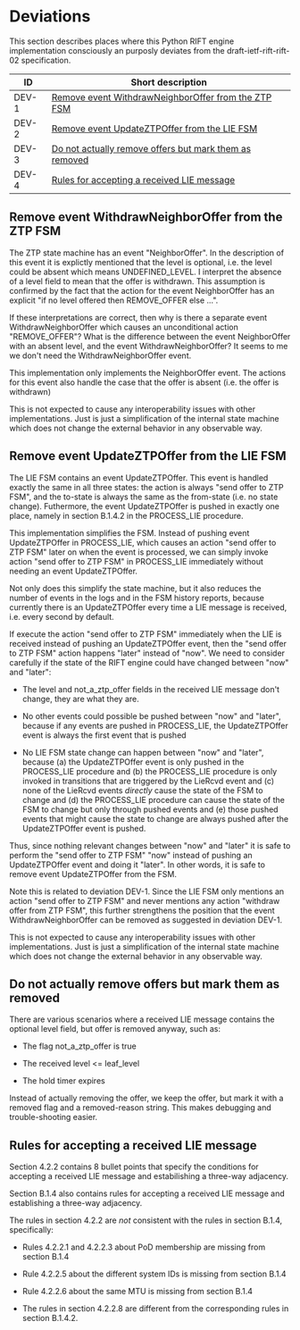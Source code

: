 # Deviations

This section describes places where this Python RIFT engine implementation consciously an purposly deviates from the draft-ietf-rift-rift-02 specification.

| ID | Short description |
| --- | --- |
| DEV-1 | [Remove event WithdrawNeighborOffer from the ZTP FSM](#remove-event-withdrawneighboroffer-from-the-ztp-fsm) |
| DEV-2 | [Remove event UpdateZTPOffer from the LIE FSM](#remove-event-updateztpoffer-from-the-lie-fsm) |
| DEV-3 | [Do not actually remove offers but mark them as removed](#do-not-actually-remove-offers-but-mark-them-as-removed) |
| DEV-4 | [Rules for accepting a received LIE message](rules-for-accepting-a-received-lie-message)

## Remove event WithdrawNeighborOffer from the ZTP FSM

The ZTP state machine has an event "NeighborOffer". In the description of this event it is explictly mentioned that the level is optional, i.e. the level could be absent which means UNDEFINED_LEVEL. I interpret the absence of a level field to mean that the offer is withdrawn. This assumption is confirmed by the fact that the action for the event NeighborOffer has an explicit "if no level offered then REMOVE_OFFER else ...". 

If these interpretations are correct, then why is there a separate event WithdrawNeighborOffer which causes an unconditional action "REMOVE_OFFER"? What is the difference between the event NeighborOffer with an absent level, and the event WithdrawNeighborOffer? It seems to me we don't need the WithdrawNeighborOffer event.

This implementation only implements the NeighborOffer event. The actions for this event also handle the case that the offer is absent (i.e. the offer is withdrawn)

This is not expected to cause any interoperability issues with other implementations. Just is just a simplification of the internal state machine which does not change the external behavior in any observable way.

## Remove event UpdateZTPOffer from the LIE FSM

The LIE FSM contains an event UpdateZTPOffer. This event is handled exactly the same in all three states: the action is always "send offer to ZTP FSM", and the to-state is always the same as the from-state (i.e. no state change). Futhermore, the event UpdateZTPOffer is pushed in exactly one place, namely in section B.1.4.2 in the PROCESS_LIE procedure.

This implementation simplifies the FSM. Instead of pushing event UpdateZTPOffer in PROCESS_LIE, which causes an action "send offer to ZTP FSM" later on when the event is processed, we can simply invoke action "send offer to ZTP FSM" in PROCESS_LIE immediately without needing an event UpdateZTPOffer.

Not only does this simplify the state machine, but it also reduces the number of events in the logs  and in the FSM history reports, because currently there is an UpdateZTPOffer every time a LIE message is received, i.e. every second by default.

If execute the action "send offer to ZTP FSM" immediately when the LIE is received instead of pushing an UpdateZTPOffer event, then the "send offer to ZTP FSM" action happens "later" instead of "now". We need to consider carefully if the state of the RIFT engine could have changed between "now" and "later":

* The level and not_a_ztp_offer fields in the received LIE message don't change, they are what they are.

* No other events could possible be pushed between "now" and "later", because if any events are pushed in PROCESS_LIE, the UpdateZTPOffer event is always the first event that is pushed

* No LIE FSM state change can happen between "now" and "later", because (a) the UpdateZTPOffer event is only pushed in the PROCESS_LIE procedure and (b) the PROCESS_LIE procedure is only invoked in transitions that are triggered by the LieRcvd event and (c) none of the LieRcvd events *directly* cause the state of the FSM to change and (d) the PROCESS_LIE procedure can cause the state of the FSM to change but only through pushed events and (e) those pushed events that might cause the state to change are always pushed after the UpdateZTPOffer event is pushed.

Thus, since nothing relevant changes between "now" and "later" it is safe to perform the "send offer to ZTP FSM" "now" instead of pushing an UpdateZTPOffer event and doing it "later". In other words, it is safe to remove event UpdateZTPOffer from the FSM.

Note this is related to deviation DEV-1. Since the LIE FSM only mentions an action "send offer to ZTP FSM" and never mentions any action "withdraw offer from ZTP FSM", this further strengthens the position that the event WithdrawNeighborOffer can be removed as suggested in deviation DEV-1.

This is not expected to cause any interoperability issues with other implementations. Just is just a simplification of the internal state machine which does not change the external behavior in any observable way.

## Do not actually remove offers but mark them as removed

There are various scenarios where a received LIE message contains the optional level field, but offer is removed anyway, such as:

* The flag not_a_ztp_offer is true

* The received level <= leaf_level

* The hold timer expires

Instead of actually removing the offer, we keep the offer, but mark it with a removed flag and a removed-reason string. This makes debugging and trouble-shooting easier.

## Rules for accepting a received LIE message

Section 4.2.2 contains 8 bullet points that specify the conditions for accepting a received LIE message and estabilishing a three-way adjacency.

Section B.1.4 also contains rules for accepting a received LIE message and establishing a three-way adjacency.

The rules in section 4.2.2 are *not* consistent with the rules in section B.1.4, specifically:

* Rules 4.2.2.1 and 4.2.2.3 about PoD membership are missing from section B.1.4

* Rule 4.2.2.5 about the different system IDs is missing from section B.1.4

* Rule 4.2.2.6 about the same MTU is missing from section B.1.4

* The rules in section 4.2.2.8 are different from the corresponding rules in section B.1.4.2.
